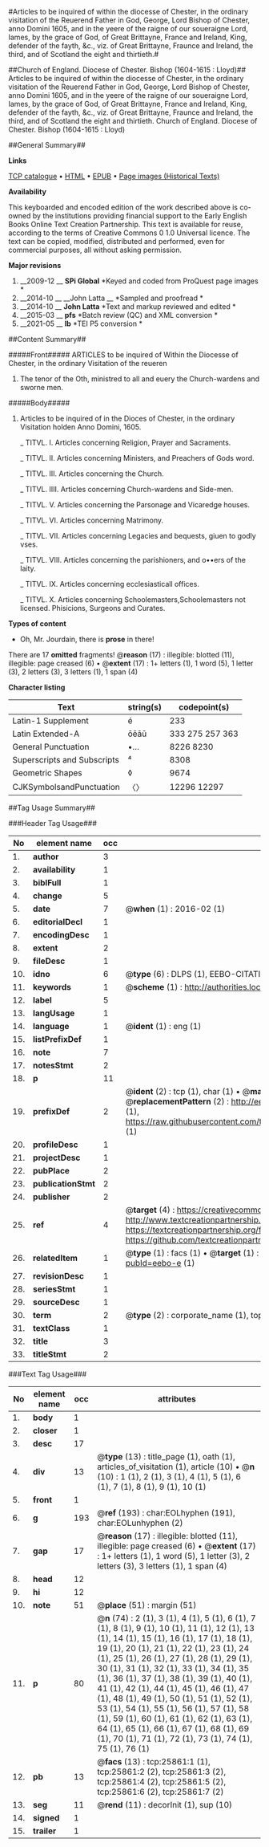 #Articles to be inquired of within the diocesse of Chester, in the ordinary visitation of the Reuerend Father in God, George, Lord Bishop of Chester, anno Domini 1605, and in the yeere of the raigne of our soueraigne Lord, Iames, by the grace of God, of Great Brittayne, France and Ireland, King, defender of the fayth, &c., viz. of Great Brittayne, Fraunce and Ireland, the third, and of Scotland the eight and thirtieth.#

##Church of England. Diocese of Chester. Bishop (1604-1615 : Lloyd)##
Articles to be inquired of within the diocesse of Chester, in the ordinary visitation of the Reuerend Father in God, George, Lord Bishop of Chester, anno Domini 1605, and in the yeere of the raigne of our soueraigne Lord, Iames, by the grace of God, of Great Brittayne, France and Ireland, King, defender of the fayth, &c., viz. of Great Brittayne, Fraunce and Ireland, the third, and of Scotland the eight and thirtieth.
Church of England. Diocese of Chester. Bishop (1604-1615 : Lloyd)

##General Summary##

**Links**

[TCP catalogue](http://www.ota.ox.ac.uk/tcp/)  • 
[HTML](http://tei.it.ox.ac.uk/tcp/Texts-HTML/free/A00/A00169.html)  • 
[EPUB](http://tei.it.ox.ac.uk/tcp/Texts-EPUB/free/A00/A00169.epub) • 
[Page images (Historical Texts)](https://historicaltexts.jisc.ac.uk/eebo-22885100e)

**Availability**

This keyboarded and encoded edition of the work described above is co-owned by the
    institutions providing financial support to the Early English Books Online Text Creation
    Partnership. This text is available for reuse, according to the terms of  Creative Commons 0 1.0 Universal
    licence. The text can be copied, modified, distributed and performed, even for commercial
    purposes, all without asking permission.

**Major revisions**

1. __2009-12 __ __SPi Global__ *Keyed and coded from ProQuest page images *
1. __2014-10 __ __John Latta __ *Sampled and proofread *
1. __2014-10 __ __John Latta__ *Text and markup reviewed and edited *
1. __2015-03 __ __pfs__ *Batch review (QC) and XML conversion *
1. __2021-05 __ __lb__ *TEI P5 conversion *

##Content Summary##

#####Front#####
ARTICLES to be inquired of Within the Diocesse of Chester, in the ordinary Visitation of the reueren
1. The tenor of the Oth, ministred to all and euery the Church-wardens and sworne men.

#####Body#####

1. Articles to be inquired of in the Dioces of Chester, in the ordinary Visitation holden Anno Domini, 1605.

    _ TITVL. I. Articles concerning Religion, Prayer and Sacraments.

    _ TITVL. II. Articles concerning Ministers, and Preachers of Gods word.

    _ TITVL. III. Articles concerning the Church.

    _ TITVL. IIII. Articles concerning Church-wardens and Side-men.

    _ TITVL. V. Articles concerning the Parsonage and Vicaredge houses.

    _ TITVL. VI. Articles concerning Matrimony.

    _ TITVL. VII. Articles concerning Legacies and bequests, giuen to godly vses.

    _ TITVL. VIII. Articles concerning the parishioners, and o••ers of the laity.

    _ TITVL. IX. Articles concerning ecclesiasticall offices.

    _ TITVL. X. Articles concerning Schoolemasters,Schoolemasters not licensed. Phisicions, Surgeons and Curates.

**Types of content**

  * Oh, Mr. Jourdain, there is **prose** in there!

There are 17 **omitted** fragments! 
 @__reason__ (17) : illegible: blotted (11), illegible: page creased (6)  •  @__extent__ (17) : 1+ letters (1), 1 word (5), 1 letter (3), 2 letters (3), 3 letters (1), 1 span (4)

**Character listing**


|Text|string(s)|codepoint(s)|
|---|---|---|
|Latin-1 Supplement|é|233|
|Latin Extended-A|ōēāū|333 275 257 363|
|General Punctuation|•…|8226 8230|
|Superscripts             and Subscripts|⁴|8308|
|Geometric Shapes|◊|9674|
|CJKSymbolsandPunctuation|〈〉|12296 12297|

##Tag Usage Summary##

###Header Tag Usage###

|No|element name|occ|attributes|
|---|---|---|---|
|1.|__author__|3||
|2.|__availability__|1||
|3.|__biblFull__|1||
|4.|__change__|5||
|5.|__date__|7| @__when__ (1) : 2016-02 (1)|
|6.|__editorialDecl__|1||
|7.|__encodingDesc__|1||
|8.|__extent__|2||
|9.|__fileDesc__|1||
|10.|__idno__|6| @__type__ (6) : DLPS (1), EEBO-CITATION (1), VID (1), EEBO-PROQUEST (1), STC (2)|
|11.|__keywords__|1| @__scheme__ (1) : http://authorities.loc.gov/ (1)|
|12.|__label__|5||
|13.|__langUsage__|1||
|14.|__language__|1| @__ident__ (1) : eng (1)|
|15.|__listPrefixDef__|1||
|16.|__note__|7||
|17.|__notesStmt__|2||
|18.|__p__|11||
|19.|__prefixDef__|2| @__ident__ (2) : tcp (1), char (1)  •  @__matchPattern__ (2) : ([0-9\-]+):([0-9IVX]+) (1), (.+) (1)  •  @__replacementPattern__ (2) : http://eebo.chadwyck.com/downloadtiff?vid=$1&page=$2 (1), https://raw.githubusercontent.com/textcreationpartnership/Texts/master/tcpchars.xml#$1 (1)|
|20.|__profileDesc__|1||
|21.|__projectDesc__|1||
|22.|__pubPlace__|2||
|23.|__publicationStmt__|2||
|24.|__publisher__|2||
|25.|__ref__|4| @__target__ (4) : https://creativecommons.org/publicdomain/zero/1.0/ (1), http://www.textcreationpartnership.org/docs/. (1), https://textcreationpartnership.org/faq/#faq05 (1), https://github.com/textcreationpartnership (1)|
|26.|__relatedItem__|1| @__type__ (1) : facs (1)  •  @__target__ (1) : https://data.historicaltexts.jisc.ac.uk/view?pubId=eebo-e (1)|
|27.|__revisionDesc__|1||
|28.|__seriesStmt__|1||
|29.|__sourceDesc__|1||
|30.|__term__|2| @__type__ (2) : corporate_name (1), topical_term (1)|
|31.|__textClass__|1||
|32.|__title__|3||
|33.|__titleStmt__|2||


###Text Tag Usage###

|No|element name|occ|attributes|
|---|---|---|---|
|1.|__body__|1||
|2.|__closer__|1||
|3.|__desc__|17||
|4.|__div__|13| @__type__ (13) : title_page (1), oath (1), articles_of_visitation (1), article (10)  •  @__n__ (10) : 1 (1), 2 (1), 3 (1), 4 (1), 5 (1), 6 (1), 7 (1), 8 (1), 9 (1), 10 (1)|
|5.|__front__|1||
|6.|__g__|193| @__ref__ (193) : char:EOLhyphen (191), char:EOLunhyphen (2)|
|7.|__gap__|17| @__reason__ (17) : illegible: blotted (11), illegible: page creased (6)  •  @__extent__ (17) : 1+ letters (1), 1 word (5), 1 letter (3), 2 letters (3), 3 letters (1), 1 span (4)|
|8.|__head__|12||
|9.|__hi__|12||
|10.|__note__|51| @__place__ (51) : margin (51)|
|11.|__p__|80| @__n__ (74) : 2 (1), 3 (1), 4 (1), 5 (1), 6 (1), 7 (1), 8 (1), 9 (1), 10 (1), 11 (1), 12 (1), 13 (1), 14 (1), 15 (1), 16 (1), 17 (1), 18 (1), 19 (1), 20 (1), 21 (1), 22 (1), 23 (1), 24 (1), 25 (1), 26 (1), 27 (1), 28 (1), 29 (1), 30 (1), 31 (1), 32 (1), 33 (1), 34 (1), 35 (1), 36 (1), 37 (1), 38 (1), 39 (1), 40 (1), 41 (1), 42 (1), 44 (1), 45 (1), 46 (1), 47 (1), 48 (1), 49 (1), 50 (1), 51 (1), 52 (1), 53 (1), 54 (1), 55 (1), 56 (1), 57 (1), 58 (1), 59 (1), 60 (1), 61 (1), 62 (1), 63 (1), 64 (1), 65 (1), 66 (1), 67 (1), 68 (1), 69 (1), 70 (1), 71 (1), 72 (1), 73 (1), 74 (1), 75 (1), 76 (1)|
|12.|__pb__|13| @__facs__ (13) : tcp:25861:1 (1), tcp:25861:2 (2), tcp:25861:3 (2), tcp:25861:4 (2), tcp:25861:5 (2), tcp:25861:6 (2), tcp:25861:7 (2)|
|13.|__seg__|11| @__rend__ (11) : decorInit (1), sup (10)|
|14.|__signed__|1||
|15.|__trailer__|1||
